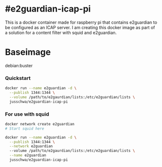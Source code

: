 #e2guardian-icap-pi
======================
This is a docker container made for raspberry pi that contains e2guardian to be configured as an ICAP server.
I am creating this docker image as part of a solution for a content filter with squid and e2guardian.

Baseimage
======================
debian:buster

### Quickstart 
```bash
docker run --name e2guardian -d \
  --publish 1344:1344 \
  --volume /path/to/e2gaurdian/lists:/etc/e2guardian/lists \
  jusschwa/e2guardian-icap-pi
```

### For use with squid
```bash
docker network create e2guardian
# Start squid here

docker run --name e2guardian -d \
  --publish 1344:1344 \
  --network e2guardian
  --volume /path/to/e2gaurdian/lists:/etc/e2guardian/lists \
  --name e2guardian
  jusschwa/e2guardian-icap-pi
```
